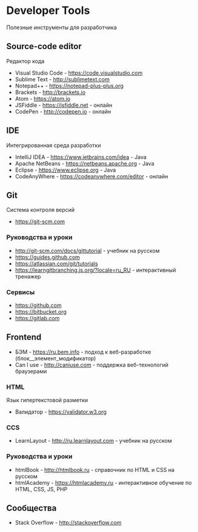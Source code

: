 # Developer Tools
Полезные инструменты для разработчика

## Source-code editor
Редактор кода
* Visual Studio Code - https://code.visualstudio.com
* Sublime Text - http://sublimetext.com
* Notepad++ - https://notepad-plus-plus.org
* Brackets - http://brackets.io
* Atom - https://atom.io
* JSFiddle - https://jsfiddle.net - онлайн
* CodePen - http://codepen.io - онлайн

## IDE
Интегрированная среда разработки
* IntelliJ IDEA - https://www.jetbrains.com/idea - Java
* Apache NetBeans - https://netbeans.apache.org - Java
* Eclipse - https://www.eclipse.org - Java
* CodeAnyWhere - https://codeanywhere.com/editor - онлайн

## Git
Система контроля версий
* https://git-scm.com

### Руководства и уроки
* http://git-scm.com/docs/gittutorial - учебник на русском
* https://guides.github.com
* https://atlassian.com/git/tutorials
* https://learngitbranching.js.org/?locale=ru_RU - интерактивный тренажер

### Сервисы

* https://github.com
* https://bitbucket.org
* https://gitlab.com

## Frontend
* БЭМ - https://ru.bem.info - подход к веб-разработке (блок__элемент_модификатор)
* Can I use - http://caniuse.com - поддержка веб-технологий браузерами

### HTML
Язык гипертекстовой разметки
* Валидатор - https://validator.w3.org 

### CCS
* LearnLayout - http://ru.learnlayout.com - учебник на русском

### Руководства и уроки
* htmlBook - http://htmlbook.ru - справочник по HTML и CSS на русском
* htmlAcademy - https://htmlacademy.ru - интерактивное обучение по HTML, CSS, JS, PHP

## Сообщества
* Stack Overflow - http://stackoverflow.com
